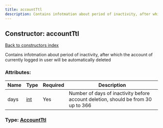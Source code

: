 ```yaml
---
title: accountTtl
description: Contains infotmation about period of inactivity, after which the account of currently logged in user will be automatically deleted
---
```

## Constructor: accountTtl  
[Back to constructors index](index.md)



Contains infotmation about period of inactivity, after which the account of currently logged in user will be automatically deleted

### Attributes:

| Name     |    Type       | Required | Description |
|----------|---------------|----------|-------------|
|days|[int](../types/int.md) | Yes|Number of days of inactivity before account deletion, should be from 30 up to 366|



### Type: [AccountTtl](../types/AccountTtl.md)


